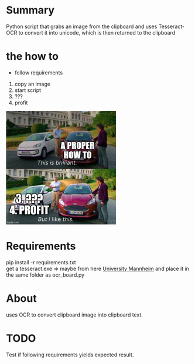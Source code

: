 # Summary
Python script that grabs an image from the clipboard 
and uses Tesseract-OCR to convert it into unicode, 
which is then returned to the clipboard

# the how to
- follow requirements

1. copy an image
2. start script
3. ???
4. profit

![this is brilliant, but i like this meme](readme\2021-02-18-23-40-57.png)

# Requirements
pip install -r requirements.txt  
get a tesseract.exe => maybe from here [University Mannheim](https://github.com/UB-Mannheim/tesseract/wiki)
and place it in the same folder as ocr_board.py 

# About
uses OCR to convert clipboard image into clipboard text.

# TODO
Test if following requirements yields expected result.